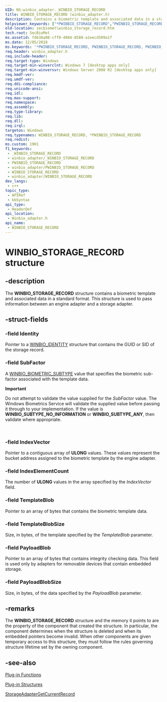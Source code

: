 ```yaml
---
UID: NS:winbio_adapter._WINBIO_STORAGE_RECORD
title: WINBIO_STORAGE_RECORD (winbio_adapter.h)
description: Contains a biometric template and associated data in a standard format.
helpviewer_keywords: ["*PWINBIO_STORAGE_RECORD","PWINBIO_STORAGE_RECORD","PWINBIO_STORAGE_RECORD structure pointer [Windows Biometric Framework API]","WINBIO_STORAGE_RECORD","WINBIO_STORAGE_RECORD structure [Windows Biometric Framework API]","secbiomet.winbio_storage_record","winbio_adapter/PWINBIO_STORAGE_RECORD","winbio_adapter/WINBIO_STORAGE_RECORD"]
old-location: secbiomet\winbio_storage_record.htm
tech.root: SecBioMet
ms.assetid: fd638a08-cff0-4984-8580-a1eecd509a1f
ms.date: 12/05/2018
ms.keywords: '*PWINBIO_STORAGE_RECORD, PWINBIO_STORAGE_RECORD, PWINBIO_STORAGE_RECORD structure pointer [Windows Biometric Framework API], WINBIO_STORAGE_RECORD, WINBIO_STORAGE_RECORD structure [Windows Biometric Framework API], secbiomet.winbio_storage_record, winbio_adapter/PWINBIO_STORAGE_RECORD, winbio_adapter/WINBIO_STORAGE_RECORD'
req.header: winbio_adapter.h
req.include-header: 
req.target-type: Windows
req.target-min-winverclnt: Windows 7 [desktop apps only]
req.target-min-winversvr: Windows Server 2008 R2 [desktop apps only]
req.kmdf-ver: 
req.umdf-ver: 
req.ddi-compliance: 
req.unicode-ansi: 
req.idl: 
req.max-support: 
req.namespace: 
req.assembly: 
req.type-library: 
req.lib: 
req.dll: 
req.irql: 
targetos: Windows
req.typenames: WINBIO_STORAGE_RECORD, *PWINBIO_STORAGE_RECORD
req.redist: 
ms.custom: 19H1
f1_keywords:
 - _WINBIO_STORAGE_RECORD
 - winbio_adapter/_WINBIO_STORAGE_RECORD
 - PWINBIO_STORAGE_RECORD
 - winbio_adapter/PWINBIO_STORAGE_RECORD
 - WINBIO_STORAGE_RECORD
 - winbio_adapter/WINBIO_STORAGE_RECORD
dev_langs:
 - c++
topic_type:
 - APIRef
 - kbSyntax
api_type:
 - HeaderDef
api_location:
 - Winbio_adapter.h
api_name:
 - WINBIO_STORAGE_RECORD
---
```


# WINBIO_STORAGE_RECORD structure


## -description

The <b>WINBIO_STORAGE_RECORD</b> structure contains a biometric template and associated data in a standard format. This structure is used to pass information between an engine adapter and a storage adapter.

## -struct-fields

### -field Identity

Pointer to a  <a href="https://docs.microsoft.com/windows/desktop/SecBioMet/winbio-identity">WINBIO_IDENTITY</a> structure that contains the GUID or SID of the storage record.

### -field SubFactor

A <a href="https://docs.microsoft.com/windows/desktop/SecBioMet/winbio-biometric-subtype-constants">WINBIO_BIOMETRIC_SUBTYPE</a> value that specifies the biometric sub-factor associated with the template data.

<div class="alert"><b>Important</b>  <p class="note">Do not attempt to validate the value supplied for the <i>SubFactor</i> value. The Windows Biometrics Service will validate the supplied value before passing it through to your implementation. If the value is <b>WINBIO_SUBTYPE_NO_INFORMATION</b> or <b>WINBIO_SUBTYPE_ANY</b>, then validate where appropriate.

</div>
<div> </div>

### -field IndexVector

Pointer to a contiguous array of <b>ULONG</b> values. These values represent the bucket address assigned to the biometric template by the engine adapter.

### -field IndexElementCount

The number of <b>ULONG</b> values in the array specified by the <i>IndexVector</i> field.

### -field TemplateBlob

Pointer to an array of bytes that contains the biometric template data.

### -field TemplateBlobSize

Size, in bytes, of the template specified by the <i>TemplateBlob</i> parameter.

### -field PayloadBlob

Pointer to an array of bytes that contains integrity checking data. This field is used only by adapters for removable devices that contain embedded storage.

### -field PayloadBlobSize

Size, in bytes, of the data specified by the <i>PayloadBlob</i> parameter.

## -remarks

The <b>WINBIO_STORAGE_RECORD</b> structure and the memory it points to are the property of the component that created the structure. In particular, the component determines when the structure is deleted and when its embedded pointers become invalid. When other components are given temporary access to this structure, they must follow the rules  governing structure  lifetime set by the owning component.

## -see-also

<a href="https://docs.microsoft.com/windows/desktop/SecBioMet/plug-in-functions">Plug-in Functions</a>



<a href="https://docs.microsoft.com/windows/desktop/SecBioMet/plug-in-structures">Plug-in Structures</a>



<a href="https://docs.microsoft.com/windows/desktop/api/winbio_adapter/nc-winbio_adapter-pibio_storage_get_current_record_fn">StorageAdapterGetCurrentRecord</a>

